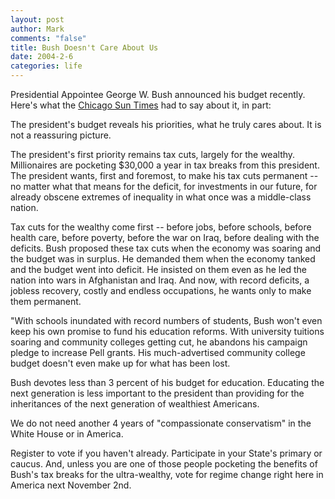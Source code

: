 ```yaml
--- 
layout: post
author: Mark
comments: "false"
title: Bush Doesn't Care About Us
date: 2004-2-6
categories: life
---
```

Presidential Appointee George W. Bush announced his budget recently. Here's what the <a href="http://www.suntimes.com/output/jesse/cst-edt-jesse03.html" title="Chicago Sun Times">Chicago Sun Times</a> had to say about it, in part:
<p class="quote"> The president's budget reveals his priorities, what he truly cares about. It is not a reassuring picture.</p>
The president's first priority remains tax cuts, largely for the wealthy. Millionaires are pocketing $30,000 a year in tax breaks from this president. The president wants, first and foremost, to make his tax cuts permanent -- no matter what that means for the deficit, for investments in our future, for already obscene extremes of inequality in what once was a middle-class nation.

Tax cuts for the wealthy come first -- before jobs, before schools, before health care, before poverty, before the war on Iraq, before dealing with the deficits. Bush proposed these tax cuts when the economy was soaring and the budget was in surplus. He demanded them when the economy tanked and the budget went into deficit. He insisted on them even as he led the nation into wars in Afghanistan and Iraq. And now, with record deficits, a jobless recovery, costly and endless occupations, he wants only to make them permanent.

"With schools inundated with record numbers of students, Bush won't even keep his own promise to fund his education reforms. With university tuitions soaring and community colleges getting cut, he abandons his campaign pledge to increase Pell grants. His much-advertised community college budget doesn't even make up for what has been lost.

Bush devotes less than 3 percent of his budget for education. Educating the next generation is less important to the president than providing for the inheritances of the next generation of wealthiest Americans.

We do not need another 4 years of "compassionate conservatism" in the White House or in America.

Register to vote if you haven't already. Participate in your State's primary or caucus. And, unless you are one of those people pocketing the benefits of Bush's tax breaks for the ultra-wealthy, vote for regime change right here in America next November 2nd.
